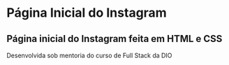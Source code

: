 # Página Inicial do Instagram
## Página inicial do Instagram feita em HTML e CSS
 
 Desenvolvida sob mentoria do curso de Full Stack da DIO
